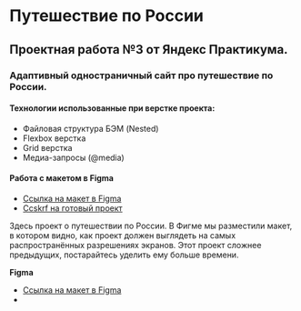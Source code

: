 # **Путешествие по России** 
## Проектная работа №3 от Яндекс Практикума.
### Адаптивный одностраничный сайт про путешествие по России. 

#### Технологии использованные при верстке проекта:
* Файловая структура БЭМ (Nested)
* Flexbox верстка
* Grid верстка
* Медиа-запросы (@media)
 
#### Работа с макетом в Figma
* [Ссылка на макет в Figma](https://www.figma.com/file/5S2WSbEFL6awjVWJ0NWL8Q/Sprint-3_-Russia-_-desktop-mobile?node-id=28503%3A0)
* [Ccskrf на готовый проект](https://github.com/kamis2020/russian-travel/blob/master/index.html)

Здесь проект о путешествии по России.
В Фигме мы разместили макет, в котором видно, как проект должен выглядеть на самых распространённых разрешениях экранов.
Этот проект сложнее предыдущих, постарайтесь уделить ему больше времени.

**Figma**

* [Ссылка на макет в Figma](https://www.figma.com/file/5S2WSbEFL6awjVWJ0NWL8Q/Sprint-3_-Russia-_-desktop-mobile?node-id=28503%3A0)
* 

